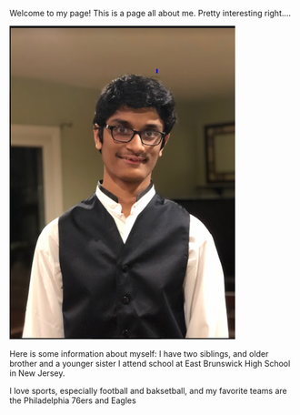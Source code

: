Welcome to my page! 
This is a page all about me. Pretty interesting right....


![Image of Me](https://raw.githubusercontent.com/smandayam2/AP-Comp-Sci-Project/master/PictureOfMr.PNG)

Here is some information about myself:
I have two siblings, and older brother and a younger sister
I attend school at East Brunswick High School in New Jersey. 

I love sports, especially football and baksetball, and my favorite teams are the Philadelphia 76ers and Eagles
